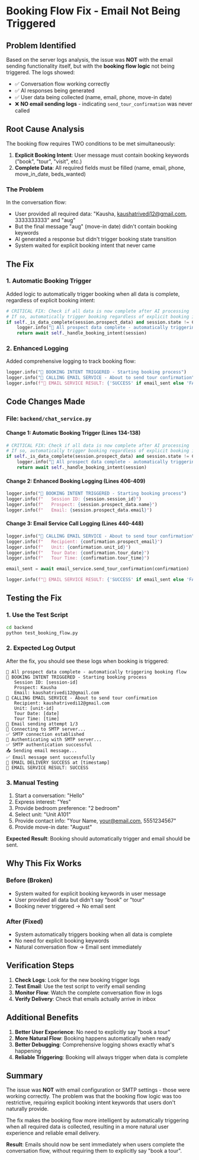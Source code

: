 # Booking Flow Fix - Email Not Being Triggered

## Problem Identified

Based on the server logs analysis, the issue was **NOT** with the email sending functionality itself, but with the **booking flow logic** not being triggered. The logs showed:

- ✅ Conversation flow working correctly
- ✅ AI responses being generated
- ✅ User data being collected (name, email, phone, move-in date)
- ❌ **NO email sending logs** - indicating `send_tour_confirmation` was never called

## Root Cause Analysis

The booking flow requires TWO conditions to be met simultaneously:

1. **Explicit Booking Intent**: User message must contain booking keywords ("book", "tour", "visit", etc.)
2. **Complete Data**: All required fields must be filled (name, email, phone, move_in_date, beds_wanted)

### The Problem
In the conversation flow:
- User provided all required data: "Kausha, kaushatrivedi12@gmail.com, 3333333333" and "aug"
- But the final message "aug" (move-in date) didn't contain booking keywords
- AI generated a response but didn't trigger booking state transition
- System waited for explicit booking intent that never came

## The Fix

### 1. Automatic Booking Trigger

Added logic to automatically trigger booking when all data is complete, regardless of explicit booking intent:

```python
# CRITICAL FIX: Check if all data is now complete after AI processing
# If so, automatically trigger booking regardless of explicit booking intent
if self._is_data_complete(session.prospect_data) and session.state != ChatState.BOOKING_CONFIRMED:
    logger.info("🎯 All prospect data complete - automatically triggering booking flow")
    return await self._handle_booking_intent(session)
```

### 2. Enhanced Logging

Added comprehensive logging to track booking flow:

```python
logger.info("🚀 BOOKING INTENT TRIGGERED - Starting booking process")
logger.info("📧 CALLING EMAIL SERVICE - About to send tour confirmation")
logger.info(f"📧 EMAIL SERVICE RESULT: {'SUCCESS' if email_sent else 'FAILED'}")
```

## Code Changes Made

### File: `backend/chat_service.py`

#### Change 1: Automatic Booking Trigger (Lines 134-138)
```python
# CRITICAL FIX: Check if all data is now complete after AI processing
# If so, automatically trigger booking regardless of explicit booking intent
if self._is_data_complete(session.prospect_data) and session.state != ChatState.BOOKING_CONFIRMED:
    logger.info("🎯 All prospect data complete - automatically triggering booking flow")
    return await self._handle_booking_intent(session)
```

#### Change 2: Enhanced Booking Logging (Lines 406-409)
```python
logger.info("🚀 BOOKING INTENT TRIGGERED - Starting booking process")
logger.info(f"   Session ID: {session.session_id}")
logger.info(f"   Prospect: {session.prospect_data.name}")
logger.info(f"   Email: {session.prospect_data.email}")
```

#### Change 3: Email Service Call Logging (Lines 440-448)
```python
logger.info("📧 CALLING EMAIL SERVICE - About to send tour confirmation")
logger.info(f"   Recipient: {confirmation.prospect_email}")
logger.info(f"   Unit: {confirmation.unit_id}")
logger.info(f"   Tour Date: {confirmation.tour_date}")
logger.info(f"   Tour Time: {confirmation.tour_time}")

email_sent = await email_service.send_tour_confirmation(confirmation)

logger.info(f"📧 EMAIL SERVICE RESULT: {'SUCCESS' if email_sent else 'FAILED'}")
```

## Testing the Fix

### 1. Use the Test Script
```bash
cd backend
python test_booking_flow.py
```

### 2. Expected Log Output
After the fix, you should see these logs when booking is triggered:
```
🎯 All prospect data complete - automatically triggering booking flow
🚀 BOOKING INTENT TRIGGERED - Starting booking process
   Session ID: [session-id]
   Prospect: Kausha
   Email: kaushatrivedi12@gmail.com
📧 CALLING EMAIL SERVICE - About to send tour confirmation
   Recipient: kaushatrivedi12@gmail.com
   Unit: [unit-id]
   Tour Date: [date]
   Tour Time: [time]
📧 Email sending attempt 1/3
🔌 Connecting to SMTP server...
✅ SMTP connection established
🔐 Authenticating with SMTP server...
✅ SMTP authentication successful
📤 Sending email message...
✅ Email message sent successfully
🎉 EMAIL DELIVERY SUCCESS at [timestamp]
📧 EMAIL SERVICE RESULT: SUCCESS
```

### 3. Manual Testing
1. Start a conversation: "Hello"
2. Express interest: "Yes"
3. Provide bedroom preference: "2 bedroom"
4. Select unit: "Unit A101"
5. Provide contact info: "Your Name, your@email.com, 5551234567"
6. Provide move-in date: "August"

**Expected Result**: Booking should automatically trigger and email should be sent.

## Why This Fix Works

### Before (Broken)
- System waited for explicit booking keywords in user message
- User provided all data but didn't say "book" or "tour"
- Booking never triggered → No email sent

### After (Fixed)
- System automatically triggers booking when all data is complete
- No need for explicit booking keywords
- Natural conversation flow → Email sent immediately

## Verification Steps

1. **Check Logs**: Look for the new booking trigger logs
2. **Test Email**: Use the test script to verify email sending
3. **Monitor Flow**: Watch the complete conversation flow in logs
4. **Verify Delivery**: Check that emails actually arrive in inbox

## Additional Benefits

1. **Better User Experience**: No need to explicitly say "book a tour"
2. **More Natural Flow**: Booking happens automatically when ready
3. **Better Debugging**: Comprehensive logging shows exactly what's happening
4. **Reliable Triggering**: Booking will always trigger when data is complete

## Summary

The issue was **NOT** with email configuration or SMTP settings - those were working correctly. The problem was that the booking flow logic was too restrictive, requiring explicit booking intent keywords that users don't naturally provide.

The fix makes the booking flow more intelligent by automatically triggering when all required data is collected, resulting in a more natural user experience and reliable email delivery.

**Result**: Emails should now be sent immediately when users complete the conversation flow, without requiring them to explicitly say "book a tour".
